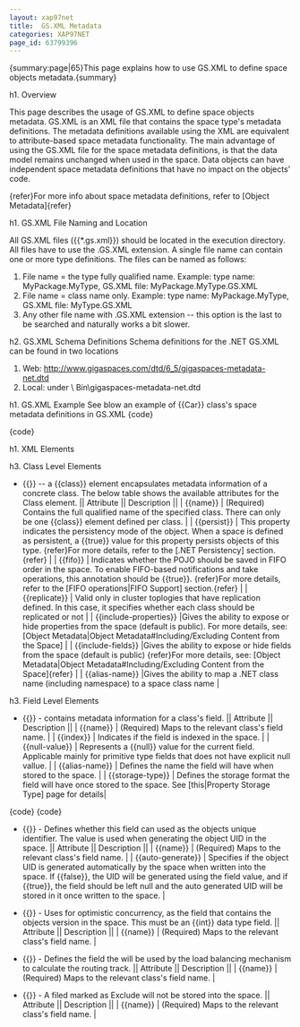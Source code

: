 ```yaml
---
layout: xap97net
title:  GS.XML Metadata
categories: XAP97NET
page_id: 63799396
---
```


{summary:page|65}This page explains how to use GS.XML to define space objects metadata.{summary}

h1. Overview

This page describes the usage of GS.XML to define space objects metadata.
GS.XML is an XML file that contains the space type's metadata definitions. The metadata definitions available using the XML are equivalent to attribute-based space metadata functionality. The main advantage of using the GS.XML file for the space metadata definitions, is that the data model remains unchanged when used in the space. Data objects can have independent space metadata definitions that have no impact on the objects' code.

{refer}For more info about space metadata definitions, refer to [Object Metadata]{refer}

h1. GS.XML File Naming and Location

All GS.XML files ({{\*.gs.xml}}) should be located in the execution directory.
All files have to use the .GS.XML extension.
A single file name can contain one or more type definitions.
The files can be named as follows:
1) File name = the type fully qualified name. Example: type name: MyPackage.MyType, GS.XML file: MyPackage.MyType.GS.XML
2) File name = class name only. Example: type name: MyPackage.MyType, GS.XML file: MyType.GS.XML
3) Any other file name with .GS.XML extension -- this option is the last to be searched and naturally works a bit slower.

h2. GS.XML Schema Definitions
Schema definitions for the .NET GS.XML can be found in two locations
1)	Web: http://www.gigaspaces.com/dtd/6_5/gigaspaces-metadata-net.dtd
2)	Local: under <install Dir>\ Bin\gigaspaces-metadata-net.dtd

h1. GS.XML Example
See blow an example of {{Car}} class's space metadata definitions in GS.XML
{code}
<?xml version="1.0" encoding="UTF-8"?>
<!DOCTYPE gigaspaces-mapping SYSTEM "..\..\..\Bin\gigaspaces-metadata-net.dtd">
<gigaspaces-mapping>
  <class name="GigaSpaces.Examples.SpaceOperations.Entities.Car" persist="true" fifo="true" replicate="true" >
    <id name="CarId" />
    <routing name="CarType"/>
    <property name="CarId" null-value="-1" />
    <property name="Make" index="basic" />
    <property name="ManufacturingDate" null-value="1900-01-01T12:00:00" index="basic/>
    <exclude name="MaintenanceBook" />
    <version name="VersionProperty" />
  </class>
</gigaspaces-mapping>
{code}

h1. XML Elements

h3. Class Level Elements

* {{*<class>*}} -- a {{class}} element encapsulates metadata information of a concrete class. The below table shows the available attributes for the Class element.
|| Attribute || Description ||
| {{name}} | (Required) Contains the full qualified name of the specified class. There can only be one {{class}} element defined per class. |
| {{persist}} | This property indicates the persistency mode of the object. When a space is defined as persistent, a {{true}} value for this property persists objects of this type. {refer}For more details, refer to the [.NET Persistency] section. {refer} |
| {{fifo}} | Indicates whether the POJO should be saved in FIFO order in the space. To enable FIFO-based notifications and take operations, this annotation should be {{true}}. {refer}For more details, refer to the [FIFO operations|FIFO Support] section.{refer} |
| {{replicate}} | Valid only in cluster toplogies that have replication defined. In this case, it specifies whether each class should be replicated or not |
| {{include-properties}} |Gives the ability to expose or hide properties from the space (default is public).
For more details, see: [Object Metadata|Object Metadata#Including/Excluding Content from the Space] |
| {{include-fields}} |Gives the ability to expose or hide fields from the space (default is public) {refer}For more details, see: [Object Metadata|Object Metadata#Including/Excluding Content from the Space]{refer} |
| {{alias-name}} |Gives the ability to map a .NET class name (including namespace) to a space class name |


h3. Field Level Elements
* {{*<property>*}} \- contains metadata information for a class's field.
|| Attribute || Description ||
| {{name}} | (Required) Maps to the relevant class's field name. |
| {{index}} | Indicates if the field is indexed in the space. |
| {{null-value}} | Represents a {{null}} value for the current field. Applicable mainly for primitive type fields that does not have explicit null vallue. |
| {{alias-name}} | Defines the name the field will have when stored to the space. |
| {{storage-type}} | Defines the storage format the field will have once stored to the space. See [this|Property Storage Type] page for details|

{code}
<class name="GigaSpaces.Examples.SpaceOperations.Entities.Person" persist="false" replicate="false" fifo="false" >
	<property name="Int_Field" null-value="-1" alias-name="int_Field" />
	<property name="DateTime_Field" null-value="00:00:00.0000000, January 1, 0001" alias-name="dateTime_Field"/>
	<property name="Address" alias-name="address" storage-type="Object" />
</class>
{code}

* {{*<id>*}} \- Defines whether this field can used as the objects unique identifier. The value is used when generating the object UID in the space.
|| Attribute || Description ||
| {{name}} | (Required) Maps to the relevant class's field name. |
| {{auto-generate}} | Specifies if the object UID is generated automatically by the space when written into the space. If {{false}}, the UID will be generated using the field value, and if {{true}}, the field should be left null and the auto generated UID will be stored in it once written to the space. |

* {{*<version>*}} \- Uses for optimistic concurrency, as the field that contains the objects version in the space. This must be an {{int}} data type field.
|| Attribute || Description ||
| {{name}} | (Required) Maps to the relevant class's field name. |

* {{*<routing>*}} \- Defines the field the will be used by the load balancing mechanism to calculate the routing track.
|| Attribute || Description ||
| {{name}} | (Required) Maps to the relevant class's field name. |

* {{*<exclude>*}} \- A filed marked as Exclude will not be stored into the space.
|| Attribute || Description ||
| {{name}} | (Required) Maps to the relevant class's field name. |
